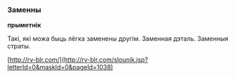 ### Заменны
**прыметнік**

Такі, які можа быць лёгка заменены другім. Заменная дэталь. Заменныя страты.

<a rel="author">[http://rv-blr.com/](http://rv-blr.com/slounik.jsp?letterId=0&maskId=0&pageId=1038)</a>
